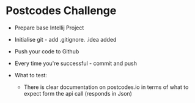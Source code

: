 # Postcodes Challenge

- Prepare base Intellij Project
- Initialise git - add .gitignore. .idea added
- Push your code to Github
- Every time you're successful - commit and push

- What to test:
  - There is clear documentation on postcodes.io in terms of what to expect form the api call (responds in Json)